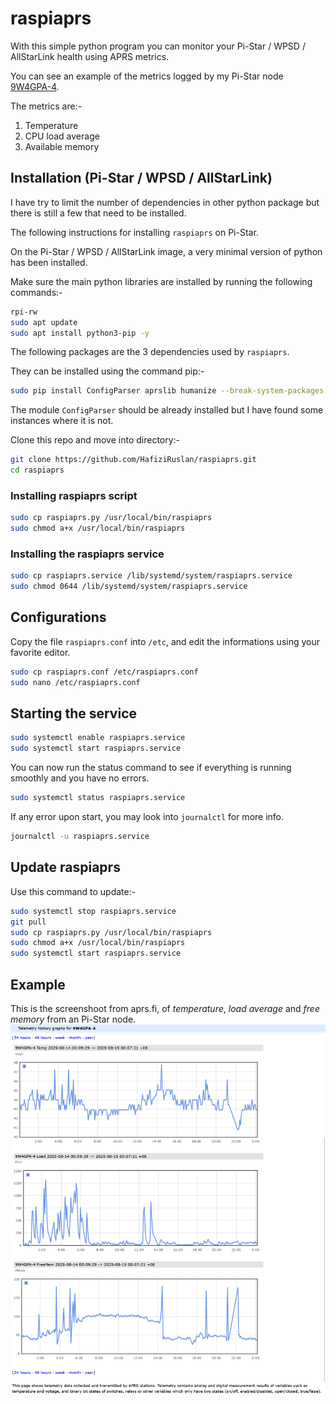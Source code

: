 # raspiaprs

With this simple python program you can monitor your Pi-Star / WPSD / AllStarLink health using APRS metrics.

You can see an example of the metrics logged by my Pi-Star node [9W4GPA-4](https://aprs.fi/telemetry/a/9W4GPA-4?range=day).

The metrics are:-
1. Temperature
2. CPU load average
3. Available memory

## Installation (Pi-Star / WPSD / AllStarLink)

I have try to limit the number of dependencies in other python package but there is still a few that need to be installed.

The following instructions for installing `raspiaprs` on Pi-Star.

On the Pi-Star / WPSD / AllStarLink image, a very minimal version of python has been installed.

Make sure the main python libraries are installed by running the following commands:-
```bash
rpi-rw
sudo apt update
sudo apt install python3-pip -y
```

The following packages are the 3 dependencies used by `raspiaprs`.

They can be installed using the command pip:-
```bash
sudo pip install ConfigParser aprslib humanize --break-system-packages
```

The module `ConfigParser` should be already installed but I have found some instances where it is not.

Clone this repo and move into directory:-
```bash
git clone https://github.com/HafiziRuslan/raspiaprs.git
cd raspiaprs
```

### Installing raspiaprs script

```bash
sudo cp raspiaprs.py /usr/local/bin/raspiaprs
sudo chmod a+x /usr/local/bin/raspiaprs
```

### Installing the raspiaprs service

```bash
sudo cp raspiaprs.service /lib/systemd/system/raspiaprs.service
sudo chmod 0644 /lib/systemd/system/raspiaprs.service
```

## Configurations

Copy the file `raspiaprs.conf` into `/etc`, and edit the informations using your favorite editor.
```bash
sudo cp raspiaprs.conf /etc/raspiaprs.conf
sudo nano /etc/raspiaprs.conf
```

## Starting the service

```bash
sudo systemctl enable raspiaprs.service
sudo systemctl start raspiaprs.service
```

You can now run the status command to see if everything is running smoothly and you have no errors.
```bash
sudo systemctl status raspiaprs.service
```

If any error upon start, you may look into `journalctl` for more info.
```bash
journalctl -u raspiaprs.service
```

## Update raspiaprs

Use this command to update:-
```bash
sudo systemctl stop raspiaprs.service
git pull
sudo cp raspiaprs.py /usr/local/bin/raspiaprs
sudo chmod a+x /usr/local/bin/raspiaprs
sudo systemctl start raspiaprs.service
```

## Example

This is the screenshoot from aprs.fi, of _temperature_, _load average_ and _free memory_ from an Pi-Star node.
![WSPR Picture](misc/metrics.png)
